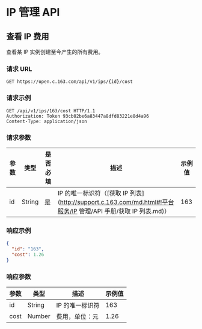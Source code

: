 # IP 管理 API

## 查看 IP 费用

查看某 IP 实例创建至今产生的所有费用。

### 请求 URL

`GET https://open.c.163.com/api/v1/ips/{id}/cost`

### 请求示例

```http
GET /api/v1/ips/163/cost HTTP/1.1
Authorization: Token 93cb02be6a83447a8dfd83221e8d4a96
Content-Type: application/json
```

### 请求参数


| 参数 |  类型  | 是否必填 |                       描述                       | 示例值 |
|------|--------|----------|--------------------------------------------------|--------|
| id   | String | 是       | IP 的唯一标识符（[获取 IP 列表](http://support.c.163.com/md.html#!平台服务/IP 管理/API 手册/获取 IP 列表.md)） |    163 |


### 响应示例

```json
{
  "id": "163",
  "cost": 1.26
}
```

### 响应参数

| 参数 |  类型  |       描述      | 示例值 |
|------|--------|-----------------|--------|
| id   | String | IP 的唯一标识符 |    163 |
| cost | Number | 费用，单位：元  |   1.26 |
